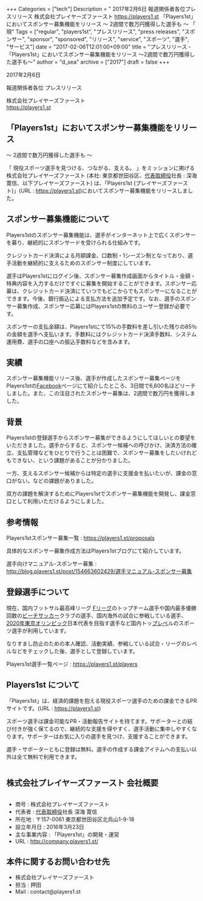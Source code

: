 +++
Categories = ["tech"]
Description = " 2017年2月6日  報道関係者各位プレスリリース  株式会社プレイヤーズファースト https://players1.st  「Players1st」においてスポンサー募集機能をリリース  〜 2週間で数万円獲得した選手も 〜  「 現"
Tags = ["regular", "players1st", "プレスリリース", "press releases", "スポンサー", "sponsor", "sponsored", "リリース", "service", "スポーツ", "選手", "サービス"]
date = "2017-02-06T12:01:00+09:00"
title = "プレスリリース - 「Players1st」においてスポンサー募集機能をリリース 〜2週間で数万円獲得した選手も〜"
author = "d_sea"
archive = ["2017"]
draft = false
+++

<body>
<p>2017年2月6日</p>




<p>報道関係者各位
プレスリリース</p>




<p>株式会社プレイヤーズファースト<a href="https://players1.st"><br>https://players1.st</a></p>




<h2>「Players1st」においてスポンサー募集機能をリリース</h2>




<p>〜 2週間で数万円獲得した選手も 〜</p>




<p>「 現役スポーツ選手を見つける、つながる、支える。 」をミッションに掲げる株式会社プレイヤーズファースト (本社: 東京都世田谷区、<a class="keyword" href="http://d.hatena.ne.jp/keyword/%C2%E5%C9%BD%BC%E8%C4%F9%CC%F2">代表取締役</a>社長 : 深海 寛信、以下プレイヤーズファースト) は、「Players1st (プレイヤーズファースト)」(URL : <a href="https://players1.st">https://players1.st</a>)においてスポンサー募集機能をリリースしました。</p>




<h2>スポンサー募集機能について</h2>




<p>Players1stのスポンサー募集機能は、選手がインターネット上で広くスポンサーを募り、継続的にスポンサードを受けられる仕組みです。</p>




<p>クレジットカード決済による月額課金、口数制・1シーズン制となっており、選手活動を継続的に支えるためのスポンサー制度にしています。</p>




<p>選手はPlayers1stにログイン後、スポンサー募集作成画面からタイトル・金額・特典内容を入力するだけですぐに募集を開始することができます。スポンサー応募は、クレジットカード決済にていつでもどこからでもスポンサーになることができます。今後、銀行振込による支払方法を追加予定です。なお、選手のスポンサー募集作成、スポンサー応募にはPlayers1stの無料のユーザー登録が必要です。</p>




<p>スポンサーの支払金額は、Players1stにて15%の手数料を差し引いた残りの85％の金額を選手へ支払います。手数料にはクレジットカード決済手数料、システム運用費、選手の口座への振込手数料などを含みます。</p>




<h2>実績</h2>




<p>スポンサー募集機能リリース後、選手が作成したスポンサー募集ページをPlayers1stの<a class="keyword" href="http://d.hatena.ne.jp/keyword/Facebook">Facebook</a>ページにて紹介したところ、3日間で6,600名ほどリーチしました。また、この注目されたスポンサー募集は、2週間で数万円を獲得しました。</p>




<h2>背景</h2>




<p>Players1stの登録選手からスポンサー募集ができるようにしてほしいとの要望をいただきました。選手からすると、スポンサー候補への呼びかけ、決済方法の確立、支払管理などをひとりで行うことは困難で、スポンサー募集をしたいけれどもできない、という課題があることが分かりました。</p>




<p>一方、支えるスポンサー候補からは特定の選手に支援金を払いたいが、課金の窓口がない。などの課題がありました。</p>




<p>双方の課題を解決するためにPlayers1stでスポンサー募集機能を開発し、課金窓口として利用いただけるようにしました。</p>




<h2>参考情報</h2>




<p>Players1stスポンサー募集一覧 : <a href="https://players1.st/proposals">https://players1.st/proposals</a></p>




<p>具体的なスポンサー募集作成方法はPlayers1stブログにて紹介しています。</p>




<p>選手向けマニュアル-スポンサー募集 : <a href="http://blog.players1.st/post/154663602429/%E9%81%B8%E6%89%8B%E3%83%9E%E3%83%8B%E3%83%A5%E3%82%A2%E3%83%AB-%E3%82%B9%E3%83%9D%E3%83%B3%E3%82%B5%E3%83%BC%E5%8B%9F%E9%9B%86">http://blog.players1.st/post/154663602429/選手マニュアル-スポンサー募集</a></p>




<h2>登録選手について</h2>




<p>現在、国内フットサル最高峰リーグ <a class="keyword" href="http://d.hatena.ne.jp/keyword/F%A5%EA%A1%BC%A5%B0">Fリーグ</a>のトップチーム選手や国内最多優勝回数の<a class="keyword" href="http://d.hatena.ne.jp/keyword/%A5%D3%A1%BC%A5%C1%A5%B5%A5%C3%A5%AB%A1%BC">ビーチサッカー</a>クラブの選手、国内海外の試合に参戦している選手、<a class="keyword" href="http://d.hatena.ne.jp/keyword/2020%C7%AF%C5%EC%B5%FE%A5%AA%A5%EA%A5%F3%A5%D4%A5%C3%A5%AF">2020年東京オリンピック</a>日本代表を目指す選手など国内トッ<a class="keyword" href="http://d.hatena.ne.jp/keyword/%A5%D7%A5%EC%A5%D9">プレベ</a>ルのスポーツ選手が利用しています。</p>




<p>なりすまし防止のための本人確認、活動実績、参戦している試合・リーグのレベルなどをチェックした後、選手として登録しています。</p>




<p>Players1st選手一覧ページ : <a href="https://players1.st/players">https://players1.st/players</a></p>




<h2>Players1st について</h2>




<p>「Players1st」は、経済的課題を抱える現役スポーツ選手のための課金できるPRサイトです。(URL : <a href="https://players1.st">https://players1.st</a>)</p>




<p>スポーツ選手は課金可能なPR・活動報告サイトを持てます。サポーターとの結び付きが強く保てるので、継続的な支援を得やすく、選手活動に集中しやすくなります。サポーターはお気に入りの選手を見つけ、支援することができます。</p>




<p>選手・サポーターともに登録は無料。選手の作成する課金アイテムへの支払い以外は全て無料で利用できます。</p>


<p><figure data-orig-width="1024" data-orig-height="417" class="tmblr-full"><img src="https://cdn-ak.f.st-hatena.com/images/fotolife/d/d_sea/20180823/20180823110923.jpg" data-orig-width="1024" data-orig-height="417" alt=""></figure></p>
<h2>株式会社プレイヤーズファースト 会社概要</h2>

<p><figure data-orig-width="512" data-orig-height="392" class="tmblr-full"><img src="https://cdn-ak.f.st-hatena.com/images/fotolife/d/d_sea/20180823/20180823111130.png" data-orig-width="512" data-orig-height="392" alt=""></figure></p>
<ul>
<li>商号 : 株式会社プレイヤーズファースト</li>
<li>代表者 : <a class="keyword" href="http://d.hatena.ne.jp/keyword/%C2%E5%C9%BD%BC%E8%C4%F9%CC%F2">代表取締役</a>社長 深海 寛信</li>
<li>所在地 : 〒157-0061 東京都世田谷区北烏山1-9-18</li>
<li>設立年月日 : 2016年3月23日</li>
<li>主な事業内容 : 「Players1st」の開発・運営</li>
<li>URL : <a href="http://company.players1.st/">http://company.players1.st/</a>
</li>
</ul>
<h2>本件に関するお問い合わせ先</h2>

<ul>
<li>株式会社プレイヤーズファースト</li>
<li>担当 : 押田</li>
<li>Mail : contact@players1.st</li>
</ul>

</body>
